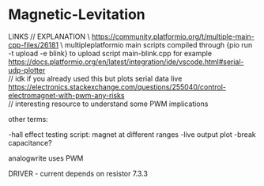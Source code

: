 # Magnetic-Levitation

LINKS // EXPLANATION \\
https://community.platformio.org/t/multiple-main-cpp-files/26181 \\
multipleplatformio main scripts compiled through {pio run -t upload -e blink} to
upload script main-blink.cpp for example
https://docs.platformio.org/en/latest/integration/ide/vscode.html#serial-udp-plotter
\
// idk if you already used this but plots serial data live https://electronics.stackexchange.com/questions/255040/control-electromagnet-with-pwm-any-risks
\
// interesting resource to understand some PWM implications

other terms:

-hall effect testing script: magnet at different ranges -live output plot -break
capacitance?

analogwrite uses PWM

DRIVER - current depends on resistor 7.3.3
